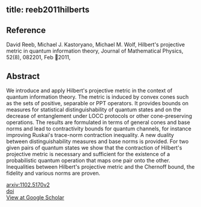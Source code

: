 title: reeb2011hilberts
---


## Reference

David Reeb, Michael J. Kastoryano, Michael M. Wolf, Hilbert's projective metric in quantum information theory, Journal of Mathematical Physics, 52(8), 082201, Feb 2011,

## Abstract 
  We introduce and apply Hilbert's projective metric in the context of quantum
information theory. The metric is induced by convex cones such as the sets of
positive, separable or PPT operators. It provides bounds on measures for
statistical distinguishability of quantum states and on the decrease of
entanglement under LOCC protocols or other cone-preserving operations. The
results are formulated in terms of general cones and base norms and lead to
contractivity bounds for quantum channels, for instance improving Ruskai's
trace-norm contraction inequality. A new duality between distinguishability
measures and base norms is provided. For two given pairs of quantum states we
show that the contraction of Hilbert's projective metric is necessary and
sufficient for the existence of a probabilistic quantum operation that maps one
pair onto the other. Inequalities between Hilbert's projective metric and the
Chernoff bound, the fidelity and various norms are proven.

    

[arxiv:1102.5170v2](https://arxiv.org/abs/1102.5170v2)      
[doi](https://doi.org/10.1063/1.3615729)     
[View at Google Scholar](https://scholar.google.com/scholar_lookup?arxiv_id=1102.5170)
